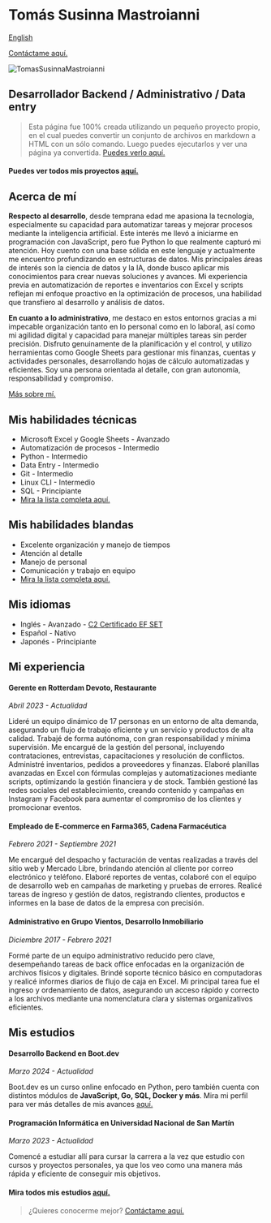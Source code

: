 # Tomás Susinna Mastroianni

[English](..)


[Contáctame aquí.](contact)

![TomasSusinnaMastroianni](../images/tomas.png)

## Desarrollador Backend / Administrativo / Data entry

> Esta página fue 100% creada utilizando un pequeño proyecto propio, en el cual puedes convertir un conjunto de archivos en markdown a HTML con un sólo comando. Luego puedes ejecutarlos y ver una página ya convertida. [Puedes verlo aquí.](projects/static_site)

#### Puedes ver todos mis proyectos [aquí.](projects)

## Acerca de mí

  **Respecto al desarrollo**, desde temprana edad me apasiona la tecnología, especialmente su capacidad para automatizar tareas y mejorar procesos mediante la inteligencia artificial. Este interés me llevó a iniciarme en programación con JavaScript, pero fue Python lo que realmente capturó mi atención. Hoy cuento con una base sólida en este lenguaje y actualmente me encuentro profundizando en estructuras de datos. Mis principales áreas de interés son la ciencia de datos y la IA, donde busco aplicar mis conocimientos para crear nuevas soluciones y avances. Mi experiencia previa en automatización de reportes e inventarios con Excel y scripts reflejan mi enfoque proactivo en la optimización de procesos, una habilidad que transfiero al desarrollo y análisis de datos.

  **En cuanto a lo administrativo**, me destaco en estos entornos gracias a mi impecable organización tanto en lo personal como en lo laboral, así como mi agilidad digital y capacidad para manejar múltiples tareas sin perder precisión. Disfruto genuinamente de la planificación y el control, y utilizo herramientas como Google Sheets para gestionar mis finanzas, cuentas y actividades personales, desarrollando hojas de cálculo automatizadas y eficientes. Soy una persona orientada al detalle, con gran autonomía, responsabilidad y compromiso.

  [Más sobre mí.](more_info)

## Mis habilidades técnicas

- Microsoft Excel y Google Sheets - Avanzado
- Automatización de procesos - Intermedio
- Python - Intermedio
- Data Entry - Intermedio
- Git - Intermedio
- Linux CLI - Intermedio
- SQL - Principiante
- [Mira la lista completa aquí.](skills)

## Mis habilidades blandas

- Excelente organización y manejo de tiempos
- Atención al detalle
- Manejo de personal
- Comunicación y trabajo en equipo
- [Mira la lista completa aquí.](skills)

## Mis idiomas

- Inglés - Avanzado - [C2 Certificado EF SET](https://cert.efset.org/en/b8Kso4)
- Español - Nativo
- Japonés - Principiante

## Mi experiencia

#### **Gerente** en Rotterdam Devoto, Restaurante

_Abril 2023 - Actualidad_

Lideré un equipo dinámico de 17 personas en un entorno de alta demanda, asegurando un flujo de trabajo eficiente y un servicio y productos de alta calidad. Trabajé de forma autónoma, con gran responsabilidad y mínima supervisión. Me encargué de la gestión del personal, incluyendo contrataciones, entrevistas, capacitaciones y resolución de conflictos. Administré inventarios, pedidos a proveedores y finanzas. Elaboré planillas avanzadas en Excel con fórmulas complejas y automatizaciones mediante scripts, optimizando la gestión financiera y de stock. También gestioné las redes sociales del establecimiento, creando contenido y campañas en Instagram y Facebook para aumentar el compromiso de los clientes y promocionar eventos.


#### **Empleado de E-commerce** en Farma365, Cadena Farmacéutica

_Febrero 2021 - Septiembre 2021_

Me encargué del despacho y facturación de ventas realizadas a través del sitio web y Mercado Libre, brindando atención al cliente por correo electrónico y teléfono. Elaboré reportes de ventas, colaboré con el equipo de desarrollo web en campañas de marketing y pruebas de errores. Realicé tareas de ingreso y gestión de datos, registrando clientes, productos e informes en la base de datos de la empresa con precisión.


#### **Administrativo** en Grupo Vientos, Desarrollo Inmobiliario

_Diciembre 2017 - Febrero 2021_

Formé parte de un equipo administrativo reducido pero clave, desempeñando tareas de back office enfocadas en la organización de archivos físicos y digitales. Brindé soporte técnico básico en computadoras y realicé informes diarios de flujo de caja en Excel. Mi principal tarea fue el ingreso y ordenamiento de datos, asegurando un acceso rápido y correcto a los archivos mediante una nomenclatura clara y sistemas organizativos eficientes.

## Mis estudios

#### **Desarrollo Backend** en Boot.dev

_Marzo 2024 - Actualidad_

Boot.dev es un curso online enfocado en Python, pero también cuenta con distintos módulos de **JavaScript, Go, SQL, Docker y más**. Mira mi perfil para ver más detalles de mis avances [aquí.](https://www.boot.dev/u/tommy.sm)

#### **Programación Informática** en Universidad Nacional de San Martín

_Marzo 2023 - Actualidad_

Comencé a estudiar allí para cursar la carrera a la vez que estudio con cursos y proyectos personales, ya que los veo como una manera más rápida y eficiente de conseguir mis objetivos.

#### Mira todos mis estudios [aquí.](studies)

> ¿Quieres conocerme mejor? [Contáctame aquí.](contact)
